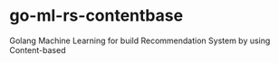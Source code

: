 # go-ml-rs-contentbase
Golang Machine Learning for build Recommendation System by using Content-based
